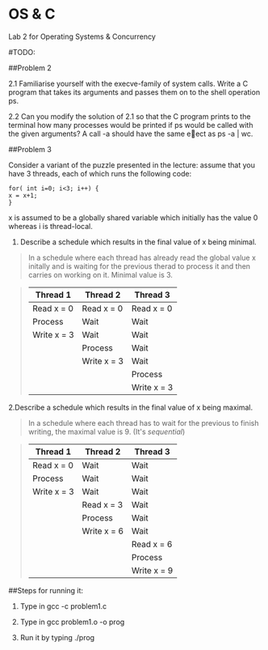 # OS & C
Lab 2 for Operating Systems &amp; Concurrency 

#TODO:


##Problem 2

2.1 Familiarise yourself with the execve-family of system calls. Write a C program that
takes its arguments and passes them on to the shell operation ps.

2.2 Can you modify the solution of 2.1 so that the C program prints to the terminal how
many processes would be printed if ps would be called with the given arguments? A
call <your executable> -a should have the same eect as ps -a | wc.

##Problem 3

Consider a variant of the puzzle presented in the lecture: assume that you have 3
threads, each of which runs the following code:
```
for( int i=0; i<3; i++) {
x = x+1;
}
``` 
x is assumed to be a globally shared variable which initially has the value 0 whereas i
is thread-local.

1. Describe a schedule which results in the final value of x being minimal. 

>In a schedule where each thread has already read the global value x initally and is waiting for the previous therad to process it and then carries on working on it. Minimal value is 3.  

> | Thread 1    | Thread 2    | Thread 3    |
> |-------------|-------------|-------------|
> | Read x = 0  | Read x = 0  | Read x = 0  |
> | Process     | Wait        | Wait        |
> | Write x = 3 | Wait        | Wait        |
> |             | Process     | Wait        |
> |             | Write x = 3 | Wait        |
> |             |             | Process     |
> |             |             | Write x = 3 |


 2.Describe a schedule which results in the final value of x being maximal.

>In a schedule where each thread has to wait for the previous to finish writing, the maximal value is 9. (It's _sequential_) 

> | Thread 1    | Thread 2    | Thread 3    |
> |-------------|-------------|-------------|
> | Read x = 0  | Wait        | Wait        |
> | Process     | Wait        | Wait        |
> | Write x = 3 | Wait        | Wait        |
> |             | Read x = 3  | Wait        |
> |             | Process     | Wait        |
> |             | Write x = 6 | Wait        |
> |             |             | Read x = 6  |
> |             |             | Process     | 
> |             |             | Write x = 9 |

##Steps for running it:

1. Type in gcc -c problem1.c
 
2. Type in gcc problem1.o -o prog

3. Run it by typing ./prog
